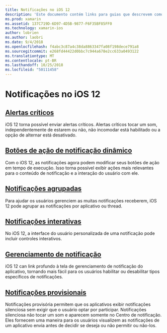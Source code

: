 ```yaml
---
title: Notificações no iOS 12
description: 'Este documento contém links para guias que descrevem como usar vários recursos relacionadas à notificação introduzidos no iOS 12: notificações provisória, agrupadas notificações, gerenciamento de notificação, notificações interativas, botões de ação de notificação dinâmico, e alertas críticos.'
ms.prod: xamarin
ms.assetid: 137C719D-6D97-4D5B-9877-F6F35BF85FF0
ms.technology: xamarin-ios
author: lobrien
ms.author: laobri
ms.date: 9/4/2018
ms.openlocfilehash: f4abc3c87a4c38da8863347fa08f198dece791a8
ms.sourcegitcommit: e268fd44422d0bbc7c944a678e2cc633a0493122
ms.translationtype: MT
ms.contentlocale: pt-BR
ms.lasthandoff: 10/25/2018
ms.locfileid: "50111458"
---
```

# <a name="notifications-in-ios-12"></a>Notificações no iOS 12

## <a name="critical-alertscritical-alertsmd"></a>[Alertas críticos](critical-alerts.md)

iOS 12 torna possível enviar alertas críticos. Alertas críticos tocar um som, independentemente de estarem ou não, não incomodar está habilitado ou a opção de alternar está desativado.

## <a name="dynamic-notification-action-buttonsdynamic-actionsmd"></a>[Botões de ação de notificação dinâmico](dynamic-actions.md)

Com o iOS 12, as notificações agora podem modificar seus botões de ação em tempo de execução.
Isso torna possível exibir ações mais relevantes para o conteúdo de notificação e a interação do usuário com ele.

## <a name="grouped-notificationsgroupedmd"></a>[Notificações agrupadas](grouped.md)

Para ajudar os usuários gerenciem as muitas notificações receberem, iOS 12 pode agrupar as notificações por aplicativo ou thread.

## <a name="interactive-notificationsinteractivemd"></a>[Notificações interativas](interactive.md)

No iOS 12, a interface do usuário personalizada de uma notificação pode incluir controles interativos.

## <a name="notification-managementmanagementmd"></a>[Gerenciamento de notificação](management.md)

iOS 12 can link profundo à tela de gerenciamento de notificação do aplicativo, tornando mais fácil para os usuários habilitar ou desabilitar tipos específicos de notificações.

## <a name="provisional-notificationsprovisionalmd"></a>[Notificações provisionais](provisional.md)

Notificações provisória permitem que os aplicativos exibir notificações silenciosa sem exigir que o usuário optar por participar. Notificações silenciosa não tocar um som e aparecem somente no Centro de notificação. Eles fornecem uma maneira para os usuários visualizem as notificações de um aplicativo envia antes de decidir se deseja ou não permitir ou não-los.
